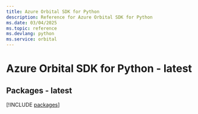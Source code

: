 ```yaml
---
title: Azure Orbital SDK for Python
description: Reference for Azure Orbital SDK for Python
ms.date: 03/04/2025
ms.topic: reference
ms.devlang: python
ms.service: orbital
---
```

# Azure Orbital SDK for Python - latest
## Packages - latest
[!INCLUDE [packages](orbital-index.md)]